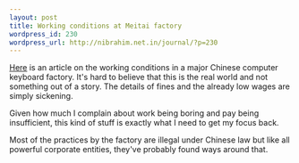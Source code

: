 ```yaml
--- 
layout: post
title: Working conditions at Meitai factory
wordpress_id: 230
wordpress_url: http://nibrahim.net.in/journal/?p=230
---
```

<a href="http://www.nlcnet.org/article.php?id=613">Here</a> is an article on the working conditions in a major Chinese computer keyboard factory. It's hard to believe that this is the real world and not something out of a story. The details of fines and the already low wages are simply sickening. 

Given how much I complain about work being boring and pay being insufficient, this kind of stuff is exactly what I need to get my focus back. 

Most of the practices by the factory are illegal under Chinese law but like all powerful corporate entities, they've probably found ways around that. 
